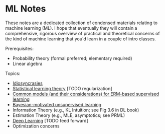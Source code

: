 # ML Notes

These notes are a dedicated collection of condensed materials relating to machine learning (ML). I hope that eventually they will contain a comprehensive, rigorous overview of practical and theoretical concerns of the kind of machine learning that you'd learn in a couple of intro classes.

Prerequisites:

* Probability theory (formal preferred; elementary required)
* Linear algebra

Topics:

* [Idiosyncrasies](idiosyncrasies.pdf)
* [Statistical learning theory](statistical-learning/README.md) [TODO regularization]
* [Common models (and their considerations) for ERM-based supervised learning](supervised/README.md)
* [Bayesian-motivated unsupervised learning](unsupervised/README.md)
* Information Theory (e.g., KL Intuition; see Fig 3.6 in DL book)
* Estimation Theory (e.g., MLE, asymptotics; see PRML)
* [Deep Learning](deep-learning/README.md) [TODO feed forward]
* Optimization concerns
